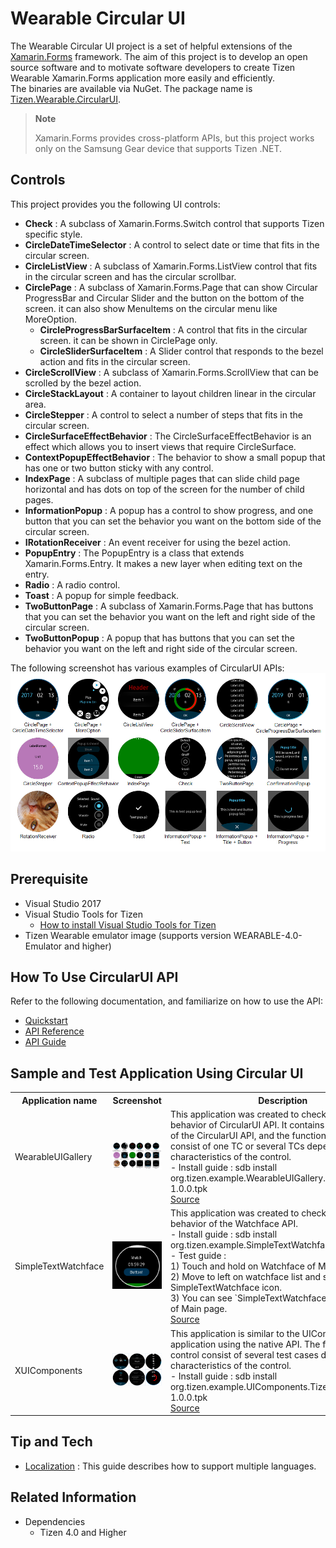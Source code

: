 # Wearable Circular UI

The Wearable Circular UI project is a set of helpful extensions of the <a href="https://docs.microsoft.com/en-us/xamarin/xamarin-forms/" target="_blank">Xamarin.Forms</a> framework.
The aim of this project is to develop an open source software and to motivate software developers to create Tizen Wearable Xamarin.Forms application more easily and efficiently.<br>
The binaries are available via NuGet. The package name is <a href="https://github.com/Samsung/Tizen.CircularUI/" target="_blank">Tizen.Wearable.CircularUI</a>.

> **Note**
>
>Xamarin.Forms provides cross-platform APIs, but this project works only on the Samsung Gear device that supports Tizen .NET.

## Controls

This project provides you the following UI controls:

- **Check** : A subclass of Xamarin.Forms.Switch control that supports Tizen specific style.
- **CircleDateTimeSelector** : A control to select date or time that fits in the circular screen.
- **CircleListView** : A subclass of Xamarin.Forms.ListView control that fits in the circular screen and has the circular scrollbar.
- **CirclePage** : A subclass of Xamarin.Forms.Page that can show Circular ProgressBar and Circular Slider and the button on the bottom of the screen. it can also show MenuItems on the circular menu like MoreOption.
  - **CircleProgressBarSurfaceItem** : A control that fits in the circular screen. it can be shown in CirclePage only.
  - **CircleSliderSurfaceItem** : A Slider control that responds to the bezel action and fits in the circular screen.
- **CircleScrollView** : A subclass of Xamarin.Forms.ScrollView that can be scrolled by the bezel action.
- **CircleStackLayout** : A container to layout children linear in the circular area.
- **CircleStepper** : A control to select a number of steps that fits in the circular screen.
- **CircleSurfaceEffectBehavior** : The CircleSurfaceEffectBehavior is an effect which allows you to insert views that require CircleSurface.
- **ContextPopupEffectBehavior** : The behavior to show a small popup that has one or two button sticky with any control.
- **IndexPage** : A subclass of multiple pages that can slide child page horizontal and has dots on top of the screen for the number of child pages.
- **InformationPopup** : A popup has a control to show progress, and one button that you can set the behavior you want on the bottom side of the circular screen.
- **IRotationReceiver** : An event receiver for using the bezel action.
- **PopupEntry** : The PopupEntry is a class that extends Xamarin.Forms.Entry. It makes a new layer when editing text on the entry.
- **Radio** : A radio control.
- **Toast** : A popup for simple feedback.
- **TwoButtonPage** : A subclass of Xamarin.Forms.Page that has buttons that you can set the behavior you want on the left and right side of the circular screen.
- **TwoButtonPopup** : A popup that has buttons that you can set the behavior you want on the left and right side of the circular screen.

The following screenshot has various examples of CircularUI APIs:
  ![widgets](media/widgets.png)

## Prerequisite

- Visual Studio 2017
- Visual Studio Tools for Tizen
  - [How to install Visual Studio Tools for Tizen](../../../vstools/install.md)
- Tizen Wearable emulator image (supports version WEARABLE-4.0-Emulator and higher)

## How To Use CircularUI API

Refer to the following documentation, and familiarize on how to use the API:

- [Quickstart](quickstart.md)
- [API Reference](https://samsung.github.io/Tizen.CircularUI/api/index.html)
- [API Guide](https://samsung.github.io/Tizen.CircularUI/index.html)

## Sample and Test Application Using Circular UI

<table>
  <tr>
    <th>Application name</th>
    <th>Screenshot</th>
    <th>Description</th>
  </tr>
  <tr>
    <td>WearableUIGallery</td>
    <td><img src="media/widgets.png" alt="widgets"></td>
    <td>This application was created to check the basic behavior of CircularUI API. It contains all the controls of the CircularUI API, and the functions of each control consist of one TC or several TCs depending on the characteristics of the control.<br>
    - Install guide : sdb install org.tizen.example.WearableUIGallery.Tizen.Wearable-1.0.0.tpk <br>
    <a href="https://github.com/Samsung/Tizen.CircularUI/tree/master/test/WearableUIGallery">Source</a></td>
  </tr>
  <tr>
    <td>SimpleTextWatchface</td>
    <td><img src="media/simplewatchface.png" alt="widgets"></td>
    <td>This application was created to check the default behavior of the Watchface API. <br>
    - Install guide : sdb install org.tizen.example.SimpleTextWatchface-1.0.0.tpk <br>
    - Test guide : <br>
    1) Touch and hold on Watchface of Main page. <br>
    2) Move to left on watchface list and select SimpleTextWatchface icon. <br>
    3) You can see `SimpleTextWatchface` on Watchface of Main page. <br>
        <a href="https://github.com/Samsung/Tizen.CircularUI/tree/master/test/SimpleTextWatchface">Source</a> </td>
  </tr>
  <tr>
    <td>XUIComponents</td>
    <td><img src="media/xuicomponent.png" alt="widgets"></td>
    <td>This application is similar to the UIComponents application using the native API. The functions of each control consist of several test cases depending on the characteristics of the control. <br>
    - Install guide : sdb install org.tizen.example.UIComponents.Tizen.Wearable-1.0.0.tpk <br>
        <a href="https://github.com/Samsung/Tizen.CircularUI/tree/master/sample/XUIComponents">Source</a></td>
  </tr>
</table>

## Tip and Tech

- [Localization](../internationalization/localization.md) : This guide describes how to support multiple languages.

## Related Information

- Dependencies
  - Tizen 4.0 and Higher
